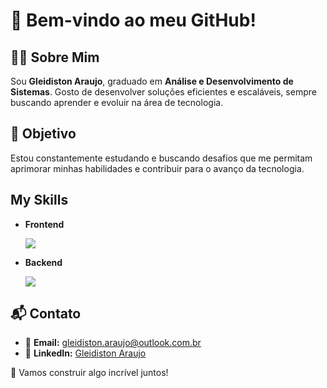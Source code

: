 # 🚀 Bem-vindo ao meu GitHub!

## 👨‍💻 Sobre Mim  
Sou **Gleidiston Araujo**, graduado em **Análise e Desenvolvimento de Sistemas**. Gosto de desenvolver soluções eficientes e escaláveis, sempre buscando aprender e evoluir na área de tecnologia.  

## 🎯 Objetivo 
Estou constantemente estudando e buscando desafios que me permitam aprimorar minhas habilidades e contribuir para o avanço da tecnologia.

## My Skills
- **Frontend**
  <div>
  <img src="https://skillicons.dev/icons?i=html,css,bootstrap,react,js,jquery,"/>
  </div>

- **Backend**
  <div>
  <img src="https://skillicons.dev/icons?i=php,laravel,nodejs,express,sequelize,ts,mysql,docker"/>
  </div>

## 📬 Contato  
- 📧 **Email:** gleidiston.araujo@outlook.com.br  
- 💼 **LinkedIn:** [Gleidiston Araujo](https://www.linkedin.com/in/gleidiston-ferreira-de-araujo/)  


🚀 Vamos construir algo incrível juntos!
